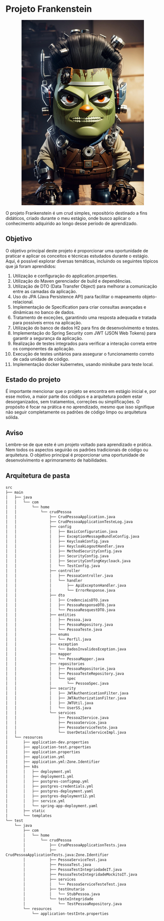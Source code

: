 # Projeto Frankenstein
<div align="center">
<p float="left">
 <img src="https://github.com/ifeslopes/projeto_frankenstein/blob/main/img.png" width="400" />
</p>
 </div>

O projeto Frankenstein é um crud simples, repositório destinado a fins didáticos, criado durante o meu estágio, onde busco aplicar o conhecimento adquirido ao longo desse período de aprendizado.

## Objetivo

O objetivo principal deste projeto é proporcionar uma oportunidade de praticar e aplicar os conceitos e técnicas estudados durante o estágio. Aqui, é possível explorar diversas temáticas, incluindo os seguintes tópicos que já foram aprendidos:
1. Utilização e configuração do application.properties.
2. Utilização do Maven gerenciador de build e dependências. 
3. Utilização de DTO (Data Transfer Object) para melhorar a comunicação entre as camadas da aplicação.
4. Uso do JPA (Java Persistence API) para facilitar o mapeamento objeto-relacional.
5. Implementação de Specification para criar consultas avançadas e dinâmicas no banco de dados.
6. Tratamento de exceções, garantindo uma resposta adequada e tratada para possíveis erros na aplicação.
7. Utilização do banco de dados H2 para fins de desenvolvimento e testes.
8. Implementação do Spring Security com JWT (JSON Web Tokens) para garantir a segurança da aplicação.
9. Realização de testes integrados para verificar a interação correta entre os componentes da aplicação.
10. Execução de testes unitários para assegurar o funcionamento correto de cada unidade de código.
11.  Implementação docker kubernetes, usando minikube para teste local.

## Estado do projeto

É importante mencionar que o projeto se encontra em estágio inicial e, por esse motivo, a maior parte dos códigos e a arquitetura podem estar desorganizados, sem tratamentos, correções ou simplificações. O propósito é focar na prática e no aprendizado, mesmo que isso signifique não seguir completamente os padrões de código limpo ou arquitetura sólida.


## Aviso

Lembre-se de que este é um projeto voltado para aprendizado e prática. Nem todos os aspectos seguirão os padrões tradicionais de código ou arquitetura. O objetivo principal é proporcionar uma oportunidade de desenvolvimento e aprimoramento de habilidades.

## Arquitetura de pasta
```
src
├── main
│   ├── java
│   │   └── com
│   │       └── home
│   │           └── crudPessoa
│   │               ├── CrudPessoaApplication.java
│   │               ├── CrudPessoaApplicationTesteLog.java
│   │               ├── config
│   │               │   ├── BasicConfiguration.java
│   │               │   ├── ExceptionMessageBundleConfig.java
│   │               │   ├── KeycloakConfig.java
│   │               │   ├── KeycloakLogoutHandler.java
│   │               │   ├── MethodSecurityConfig.java
│   │               │   ├── SecurityConfig.java
│   │               │   ├── SecurityConfingKeycloack.java
│   │               │   └── TestConfig.java
│   │               ├── controller
│   │               │   ├── PessoaController.java
│   │               │   └── handler
│   │               │       ├── ApiExceptonHandler.java
│   │               │       └── ErrorResponse.java
│   │               ├── dto
│   │               │   ├── CredenciaisDTO.java
│   │               │   ├── PessoaResponseDTO.java
│   │               │   └── PessoaResquestDTO.java
│   │               ├── entities
│   │               │   ├── Pessoa.java
│   │               │   ├── PessoaRepository.java
│   │               │   └── PessoaTeste.java
│   │               ├── enums
│   │               │   └── Perfil.java
│   │               ├── exception
│   │               │   └── DadosInvalidosEception.java
│   │               ├── mapper
│   │               │   └── PessoaMapper.java
│   │               ├── repositories
│   │               │   ├── PessoaRepositorie.java
│   │               │   ├── PessoaTesteRepository.java
│   │               │   └── spec
│   │               │       └── PessoaSpec.java
│   │               ├── security
│   │               │   ├── JWTAuthenticationFilter.java
│   │               │   ├── JWTAuthorizationFilter.java
│   │               │   ├── JWTUtil.java
│   │               │   └── UserSS.java
│   │               └── services
│   │                   ├── Pessoa2Service.java
│   │                   ├── PessoaService.java
│   │                   ├── PessoaServiceTeste.java
│   │                   └── UserDetailsServiceImpl.java
│   └── resources
│       ├── application-dev.properties
│       ├── application-test.properties
│       ├── application.properties
│       ├── application.yml
│       ├── application.yml:Zone.Identifier
│       ├── k8s
│       │   ├── deployment.yml
│       │   ├── deployment1.yml
│       │   ├── postgres-configmap.yml
│       │   ├── postgres-credentials.yml
│       │   ├── postgres-deployment.yaml
│       │   ├── postgres-deployment12.yml
│       │   ├── service.yml
│       │   └── spring-app-deployment.yaml
│       ├── static
│       └── templates
└── test
    └── java
        ├── com
        │   └── home
        │       └── crudPessoa
        │           ├── CrudPessoaApplicationTests.java
        │           ├── CrudPessoaApplicationTests.java:Zone.Identifier
        │           ├── PessoaServiceTest.java
        │           ├── PessoaTest.java
        │           ├── PessoaTestIntegriodadeIT.java
        │           ├── PessoaTesteIntegridadeMockitoIT.java
        │           ├── services
        │           │   └── PessoaServiceTesteTest.java
        │           ├── testUnutario
        │           │   └── StubPessoa.java
        │           └── testeIntegridade
        │               └── TestPessoaRepository.java
        └── resources
            └── application-testInte.properties
```
